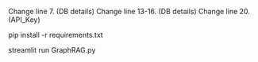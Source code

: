Change line 7. (DB details)
Change line 13-16. (DB details)
Change line 20. (API_Key)

pip install -r requirements.txt

streamlit run GraphRAG.py
